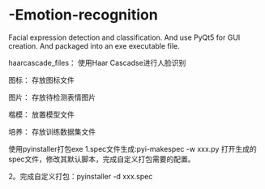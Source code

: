# -Emotion-recognition
Facial expression detection and classification. And use PyQt5 for GUI creation. And packaged into an exe executable file.


haarcascade_files：
使用Haar Cascadse进行人脸识别

图标：
存放图标文件

图片：
存放待检测表情图片

楷模：
放置模型文件

培养：
存放训练数据集文件

使用pyinstaller打包exe
  1.spec文件生成:pyi-makespec -w xxx.py
  打开生成的spec文件，修改其默认脚本，完成自定义打包需要的配置。
  
  2。完成自定义打包：pyinstaller -d xxx.spec


